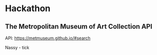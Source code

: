 # Hackathon

## The Metropolitan Museum of Art Collection API

API: https://metmuseum.github.io/#search

Nassy - tick
